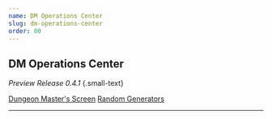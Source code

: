 ```yaml
---
name: DM Operations Center
slug: dm-operations-center
order: 00
---
```

## DM Operations Center
*Preview Release 0.4.1* {.small-text}

<div class="menu-container">
    <a href=".">Dungeon Master's Screen</a>
    <a href=".">Random Generators</a>
</div>
<hr/>
